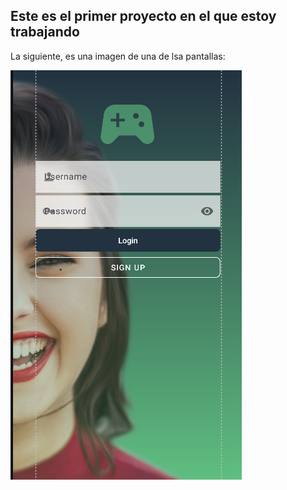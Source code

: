 ## Este es el primer proyecto en el que estoy trabajando

La siguiente, es una imagen de una de lsa pantallas:

![imagen](img/captura.png)